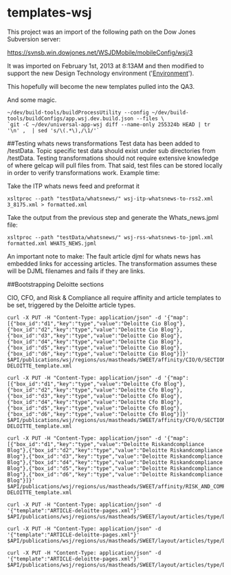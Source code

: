 templates-wsj
============

This project was an import of the following path on the Dow Jones Subversion server:

https://svnsb.win.dowjones.net/WSJDMobile/mobileConfig/wsj/3

It was imported on February 1st, 2013 at 8:13AM and then modified to support the new Design Technology environment ('[Environment](https://github.dowjones.net/designtechnology/Environment)').

This hopefully will become the new templates pulled into the QA3.  


And some magic.

```
~/dev/build-tools/buildProcessUtility --config ~/dev/build-tools/buildConfigs/app.wsj.dev.build.json --files \
`git -C ~/dev/universal-app-wsj diff --name-only 255324b HEAD | tr '\n' ,  | sed 's/\(.*\),/\1/'`
```


##Testing whats news transformations
Test data has been added to /testData.  Topic specific test data should exist under sub directories from /testData.  Testing transformations should not require extensive knowledge of where gelcap will pull files from.  That said, test files can be stored locally in order to verify transformations work.  Example time:


Take the ITP whats news feed and preformat it
```
xsltproc --path "testData/whatsnews/" wsj-itp-whatsnews-to-rss2.xml 3_8175.xml > formatted.xml
```

Take the output from the previous step and generate the Whats_news.jpml file:
```
xsltproc --path "testData/whatsnews/" wsj-rss-whatsnews-to-jpml.xml formatted.xml WHATS_NEWS.jpml
```

An important note to make: The fault article djml for whats news has embedded links for accessing articles.  The transformation assumes these will be DJML filenames and fails if they are links.

##Bootstrapping Deloitte sections

CIO, CFO, and Risk & Compliance all require affinity and article templates to be set, triggered by the Deloitte article types.

```
curl -X PUT -H "Content-Type: application/json" -d '{"map":[{"box_id":"d1","key":"type","value":"Deloitte Cio Blog"},{"box_id":"d2","key":"type","value":"Deloitte Cio Blog"},{"box_id":"d3","key":"type","value":"Deloitte Cio Blog"},{"box_id":"d4","key":"type","value":"Deloitte Cio Blog"},{"box_id":"d5","key":"type","value":"Deloitte Cio Blog"},{"box_id":"d6","key":"type","value":"Deloitte Cio Blog"}]}' $API/publications/wsj/regions/us/mastheads/SWEET/affinity/CIO/0/SECTION-DELOITTE_template.xml

curl -X PUT -H "Content-Type: application/json" -d '{"map":[{"box_id":"d1","key":"type","value":"Deloitte Cfo Blog"},{"box_id":"d2","key":"type","value":"Deloitte Cfo Blog"},{"box_id":"d3","key":"type","value":"Deloitte Cfo Blog"},{"box_id":"d4","key":"type","value":"Deloitte Cfo Blog"},{"box_id":"d5","key":"type","value":"Deloitte Cfo Blog"},{"box_id":"d6","key":"type","value":"Deloitte Cfo Blog"}]}' $API/publications/wsj/regions/us/mastheads/SWEET/affinity/CFO/0/SECTION-DELOITTE_template.xml

curl -X PUT -H "Content-Type: application/json" -d '{"map":[{"box_id":"d1","key":"type","value":"Deloitte Riskandcompliance Blog"},{"box_id":"d2","key":"type","value":"Deloitte Riskandcompliance Blog"},{"box_id":"d3","key":"type","value":"Deloitte Riskandcompliance Blog"},{"box_id":"d4","key":"type","value":"Deloitte Riskandcompliance Blog"},{"box_id":"d5","key":"type","value":"Deloitte Riskandcompliance Blog"},{"box_id":"d6","key":"type","value":"Deloitte Riskandcompliance Blog"}]}' $API/publications/wsj/regions/us/mastheads/SWEET/affinity/RISK_AND_COMPLIANCE/0/SECTION-DELOITTE_template.xml

curl -X PUT -H "Content-Type: application/json" -d '{"template":"ARTICLE-deloitte-pages.xml"}' $API/publications/wsj/regions/us/mastheads/SWEET/layout/articles/type/Deloitte%20Cio%20Blog

curl -X PUT -H "Content-Type: application/json" -d '{"template":"ARTICLE-deloitte-pages.xml"}' $API/publications/wsj/regions/us/mastheads/SWEET/layout/articles/type/Deloitte%20Cfo%20Blog

curl -X PUT -H "Content-Type: application/json" -d '{"template":"ARTICLE-deloitte-pages.xml"}' $API/publications/wsj/regions/us/mastheads/SWEET/layout/articles/type/Deloitte%20Riskandcompliance%20Blog
```

